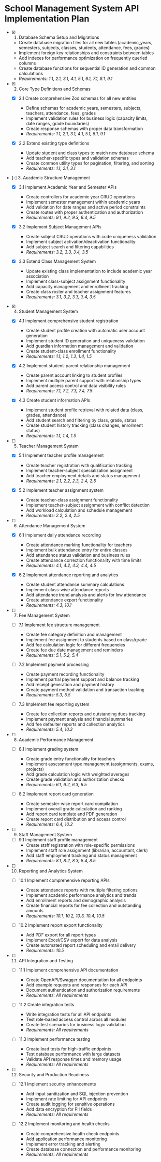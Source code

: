 # School Management System API Implementation Plan

- [x] 1. Database Schema Setup and Migrations



  - Create database migration files for all new tables (academic_years, semesters, subjects, classes, students, attendance, fees, grades)
  - Implement foreign key relationships and constraints between tables
  - Add indexes for performance optimization on frequently queried columns
  - Create database functions for sequential ID generation and common calculations
  - _Requirements: 1.1, 2.1, 3.1, 4.1, 5.1, 6.1, 7.1, 8.1, 9.1_

- [x] 2. Core Type Definitions and Schemas



  - [x] 2.1 Create comprehensive Zod schemas for all new entities


    - Define schemas for academic years, semesters, subjects, teachers, attendance, fees, grades
    - Implement validation rules for business logic (capacity limits, date ranges, grade boundaries)
    - Create response schemas with proper data transformation
    - _Requirements: 1.1, 2.1, 3.1, 4.1, 5.1, 6.1, 9.1_

  - [x] 2.2 Extend existing type definitions


    - Update student and class types to match new database schema
    - Add teacher-specific types and validation schemas
    - Create common utility types for pagination, filtering, and sorting
    - _Requirements: 1.1, 2.1, 3.1_

- [-] 3. Academic Structure Management





  - [x] 3.1 Implement Academic Year and Semester APIs


    - Create controllers for academic year CRUD operations
    - Implement semester management within academic years
    - Add validation for date ranges and active period constraints
    - Create routes with proper authentication and authorization
    - _Requirements: 9.1, 9.2, 9.3, 9.4, 9.5_

  - [x] 3.2 Implement Subject Management APIs



    - Create subject CRUD operations with code uniqueness validation
    - Implement subject activation/deactivation functionality
    - Add subject search and filtering capabilities
    - _Requirements: 3.2, 3.3, 3.4, 3.5_

  - [x] 3.3 Extend Class Management System










    - Update existing class implementation to include academic year association
    - Implement class-subject assignment functionality
    - Add capacity management and enrollment tracking
    - Create class roster and teacher assignment features
    - _Requirements: 3.1, 3.2, 3.3, 3.4, 3.5_


- [x] 4. Student Management System


  - [x] 4.1 Implement comprehensive student registration


    - Create student profile creation with automatic user account generation
    - Implement student ID generation and uniqueness validation
    - Add guardian information management and validation
    - Create student-class enrollment functionality
    - _Requirements: 1.1, 1.2, 1.3, 1.4, 1.5_

  - [x] 4.2 Implement student-parent relationship management


    - Create parent account linking to student profiles
    - Implement multiple parent support with relationship types
    - Add parent access control and data visibility rules
    - _Requirements: 7.1, 7.2, 7.3, 7.4, 7.5_

  - [x] 4.3 Create student information APIs


    - Implement student profile retrieval with related data (class, grades, attendance)
    - Add student search and filtering by class, grade, status
    - Create student history tracking (class changes, enrollment status)
    - _Requirements: 1.1, 1.4, 1.5_

- [ ] 5. Teacher Management System
  - [x] 5.1 Implement teacher profile management







    - Create teacher registration with qualification tracking
    - Implement teacher-subject specialization assignment
    - Add teacher employment details and status management
    - _Requirements: 2.1, 2.2, 2.3, 2.4, 2.5_

  - [x] 5.2 Implement teacher assignment system





    - Create teacher-class assignment functionality
    - Implement teacher-subject assignment with conflict detection
    - Add workload calculation and schedule management
    - _Requirements: 2.2, 2.4, 2.5_

- [ ] 6. Attendance Management System
  - [x] 6.1 Implement daily attendance recording




    - Create attendance marking functionality for teachers
    - Implement bulk attendance entry for entire classes
    - Add attendance status validation and business rules
    - Create attendance correction functionality with time limits
    - _Requirements: 4.1, 4.2, 4.3, 4.4, 4.5_

  - [x] 6.2 Implement attendance reporting and analytics



    - Create student attendance summary calculations
    - Implement class-wise attendance reports
    - Add attendance trend analysis and alerts for low attendance
    - Create attendance export functionality
    - _Requirements: 4.3, 10.1_

- [ ] 7. Fee Management System
  - [ ] 7.1 Implement fee structure management
    - Create fee category definition and management
    - Implement fee assignment to students based on class/grade
    - Add fee calculation logic for different frequencies
    - Create fee due date management and reminders
    - _Requirements: 5.1, 5.2, 5.4_

  - [ ] 7.2 Implement payment processing
    - Create payment recording functionality
    - Implement partial payment support and balance tracking
    - Add receipt generation and payment history
    - Create payment method validation and transaction tracking
    - _Requirements: 5.3, 5.5_

  - [ ] 7.3 Implement fee reporting system
    - Create fee collection reports and outstanding dues tracking
    - Implement payment analysis and financial summaries
    - Add fee defaulter reports and collection analytics
    - _Requirements: 5.4, 10.3_

- [ ] 8. Academic Performance Management
  - [ ] 8.1 Implement grading system
    - Create grade entry functionality for teachers
    - Implement assessment type management (assignments, exams, projects)
    - Add grade calculation logic with weighted averages
    - Create grade validation and authorization checks
    - _Requirements: 6.1, 6.2, 6.3, 6.5_

  - [ ] 8.2 Implement report card generation
    - Create semester-wise report card compilation
    - Implement overall grade calculation and ranking
    - Add report card template and PDF generation
    - Create report card distribution and access control
    - _Requirements: 6.4, 10.2_

- [ ] 9. Staff Management System
  - [ ] 9.1 Implement staff profile management
    - Create staff registration with role-specific permissions
    - Implement staff role assignment (librarian, accountant, clerk)
    - Add staff employment tracking and status management
    - _Requirements: 8.1, 8.2, 8.3, 8.4, 8.5_

- [ ] 10. Reporting and Analytics System
  - [ ] 10.1 Implement comprehensive reporting APIs
    - Create attendance reports with multiple filtering options
    - Implement academic performance analytics and trends
    - Add enrollment reports and demographic analysis
    - Create financial reports for fee collection and outstanding amounts
    - _Requirements: 10.1, 10.2, 10.3, 10.4, 10.5_

  - [ ] 10.2 Implement report export functionality
    - Add PDF export for all report types
    - Implement Excel/CSV export for data analysis
    - Create automated report scheduling and email delivery
    - _Requirements: 10.5_

- [ ] 11. API Integration and Testing
  - [ ] 11.1 Implement comprehensive API documentation
    - Create OpenAPI/Swagger documentation for all endpoints
    - Add example requests and responses for each API
    - Document authentication and authorization requirements
    - _Requirements: All requirements_

  - [ ] 11.2 Create integration tests
    - Write integration tests for all API endpoints
    - Test role-based access control across all modules
    - Create test scenarios for business logic validation
    - _Requirements: All requirements_

  - [ ] 11.3 Implement performance testing
    - Create load tests for high-traffic endpoints
    - Test database performance with large datasets
    - Validate API response times and memory usage
    - _Requirements: All requirements_

- [ ] 12. Security and Production Readiness
  - [ ] 12.1 Implement security enhancements
    - Add input sanitization and SQL injection prevention
    - Implement rate limiting for API endpoints
    - Create audit logging for sensitive operations
    - Add data encryption for PII fields
    - _Requirements: All requirements_

  - [ ] 12.2 Implement monitoring and health checks
    - Create comprehensive health check endpoints
    - Add application performance monitoring
    - Implement error tracking and alerting
    - Create database connection and performance monitoring
    - _Requirements: All requirements_